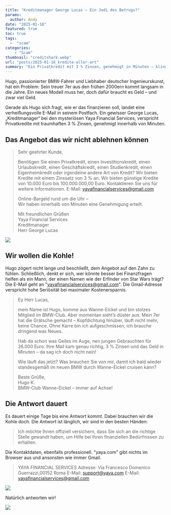 ```yaml
---
title: "Kreditmanager George Lucas – Ein Jedi des Betrugs?"
params:
  author: Andy
date: "2025-01-18"
featured: true
toc: true
tags: 
  -  "scam"
categories:
    - "Scam"
thumbnail: "creditshark.webp"
url: "posts/2025-01-18_kredite-aller-art"
summary: "Ein Privatkredit mit 3 % Zinsen, genehmigt in Minuten – klingt wie ein Traum? Genau das richtige für Hugo, sein 7er BMW ist schon alt und er braucht was neues."
---
```


Hugo, passionierter BMW-Fahrer und Liebhaber deutscher Ingenieurskunst, hat ein Problem: Sein treuer 7er aus den frühen 2000ern kommt langsam in die Jahre. Ein neues Modell muss her, doch dafür braucht es Geld – und zwar viel Geld. 

Gerade als Hugo sich fragt, wie er das finanzieren soll, landet eine verheißungsvolle E-Mail in seinem Postfach. Ein gewisser George Lucas, „Kreditmanager“ bei den mysteriösen Yaya Financial Services, verspricht Privatkredite mit traumhaften 3 % Zinsen, genehmigt innerhalb von Minuten. 


## Das Angebot das wir nicht ablehnen können

> Sehr geehrter Kunde,  
>   
> Benötigen Sie einen Privatkredit, einen Investitionskredit, einen Urlaubskredit, einen Geschäftskredit, einen Studienkredit, einen Eigenheimkredit oder irgendeine andere Art von Kredit? Wir bieten Kredite mit einem Zinssatz von 3 % an. Wir bieten günstige Kredite von 10.000 Euro bis 100.000.000,00 Euro. Kontaktieren Sie uns für weitere Informationen. E-Mail: yayafinancialservices@gmail.com  
>   
> Online-Bargeld rund um die Uhr –  
> Wir haben innerhalb von Minuten eine Genehmigung erteilt.  
>   
> Mit freundlichen Grüßen  
> Yaya Financial Services  
> Kreditmanager  
> Herr George Lucas  

![](/posts/2025-01-18_kredite-aller-art/kredit.png)

## Wir wollen die Kohle!

Hugo zögert nicht lange und beschließt, dem Angebot auf den Zahn zu fühlen. Schließlich, denkt er sich, wer könnte besser bei Finanzfragen helfen als ein Mann, der einen Namen wie der Erfinder von Star Wars trägt? Die E-Mail geht an "yayafinancialservices@gmail.com". Die Gmail-Adresse verspricht hohe Seriösität bei maximaler Kostenersparnis.

> Ey Herr Lucas,  
>   
> mein Name ist Hugo, komme aus Wanne-Eickel und bin stolzes Mitglied im BMW-Club. Aber momentan sieht’s düster aus: Mein 7er hat die Grätsche gemacht – Kopfdichtung hinüber, läuft nicht mehr, keine Chance. Ohne Karre bin ich aufgeschmissen, ich brauche dringend was Neues.    
>   
> Hab da schon was Geiles im Auge, nen jungen Gebrauchten für 26.000 Euro. Ihre Mail kam genau richtig, 3 % Zinsen und das Geld in Minuten – da sag ich doch nicht nein!    
>   
> Wie läuft das jetzt? Was brauchen Sie von mir, damit ich bald wieder standesgemäß im neuen BMW durch Wanne-Eickel cruisen kann?    
>   
> Beste Grüße,    
> Hugo K.   
> BMW-Club Wanne-Eickel – immer auf Achse!    

## Die Antwort dauert

Es dauert einige Tage bis eine Antwort kommt. Dabei brauchen wir die Kohle doch. Die Antwort ist länglich, wir sind in den besten Händen:

> Ich möchte Ihnen offiziell versichern, dass Sie sich an die richtige Stelle gewandt haben, um Hilfe bei Ihren finanziellen Bedürfnissen zu erhalten. 

Die Kontaktdaten, ebenfalls professionell. "yaya.com" gibt nichts im Browser aus und ansonsten wie immer Gmail.

> YAYA FINANCIAL SERVICES
> Adresse: Via Francesco Domenico Guerrazzi,00152 Roma
> E-Mail: support@yaya.com
> E-Mail: yayafinancialservices@gmail.com

![](/posts/2025-01-18_kredite-aller-art/beantragung.png)

Natürlich antworten wir!

![](/posts/2025-01-18_kredite-aller-art/antrag.png)